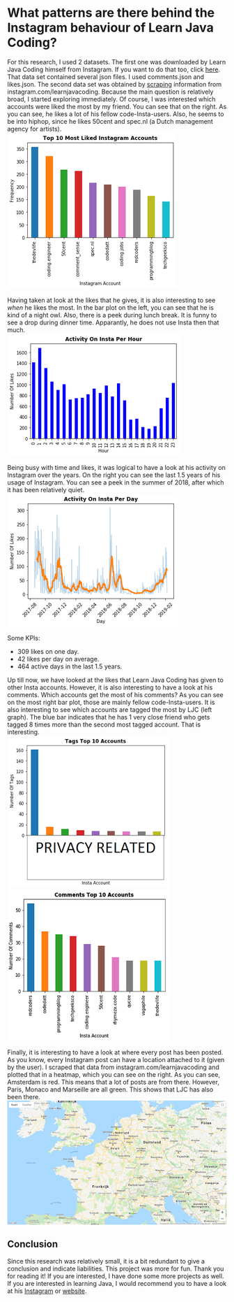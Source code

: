 # What patterns are there behind the Instagram behaviour of Learn Java Coding?
For this research, I used 2 datasets. The first one was downloaded by Learn Java Coding himself from Instagram. If you want to do that too, click [here](https://www.cnet.com/how-to/how-to-download-all-your-instagram-data/). That data set contained several json files. I used comments.json and likes.json. The second data set was obtained by [scraping](https://realpython.com/python-web-scraping-practical-introduction/) information from instagram.com/learnjavacoding. 
Because the main question is relatively broad, I started exploring immediately. Of course, I was interested which accounts were liked the most by my friend. You can see that on the right. As you can see, he likes a lot of his fellow code-Insta-users. Also, he seems to be into hiphop, since he likes 50cent and spec.nl (a Dutch management agency for artists). <br/>
![Top 10 most liked instagram accounts](images/top10liked.png)

Having taken at look at the likes that he gives, it is also interesting to see *when* he likes the most. In the bar plot on the left, you can see that he is kind of a night owl. Also, there is a peek during lunch break. It is funny to see a drop during dinner time. Apparantly, he does not use Insta then that much.<br/>
![Activity on insta per hour](images/instaactivityhour.png)

Being busy with time and likes, it was logical to have a look at his activity on Instagram over the years. On the right you can see the last 1.5 years of his usage of Instagram. You can see a peek in the summer of 2018, after which it has been relatively quiet.<br/>
![Activity on insta per day](images/instaactivityday.png)

Some KPIs:
- 309 likes on one day.
- 42 likes per day on average.
- 464 active days in the last 1.5 years.

Up till now, we have looked at the likes that Learn Java Coding has given to other Insta accounts. However, it is also interesting to have a look at his comments. Which accounts get the most of his comments? As you can see on the most right bar plot, those are mainly fellow code-Insta-users.
It is also interesting to see which accounts are tagged the most by LJC (left graph). The blue bar indicates that he has 1 very close friend who gets tagged 8 times more than the second most tagged account. That is interesting.<br/>
![Tags](images/tags.png) ![Comments](images/comments.png)

Finally, it is interesting to have a look at where every post has been posted. As you know, every Instagram post can have a location attached to it (given by the user). I scraped that data from instagram.com/learnjavacoding and plotted that in a heatmap, which you can see on the right. As you can see, Amsterdam is red. This means that a lot of posts are from there. However, Paris, Monaco and Marseille are all green. This shows that LJC has also been there.<br/>
![Map](images/map.png)

## Conclusion
Since this research was relatively small, it is a bit redundant to give a conclusion and indicate liabilities. This project was more for fun. Thank you for reading it! If you are interested, I have done some more projects as well. If you are interested in learning Java, I would recommend you to have a look at his [Instagram](https://www.instagram.com/learnjavacoding/) or [website](https://learnjavacoding.com).

